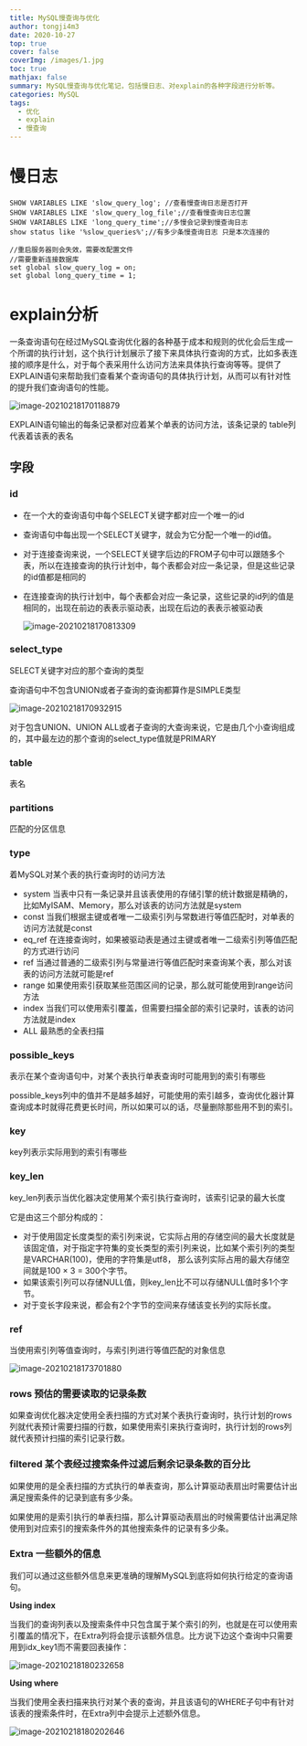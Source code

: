 ```yaml
---
title: MySQL慢查询与优化
author: tongji4m3
date: 2020-10-27
top: true
cover: false
coverImg: /images/1.jpg
toc: true
mathjax: false
summary: MySQL慢查询与优化笔记，包括慢日志、对explain的各种字段进行分析等。
categories: MySQL
tags:
  - 优化
  - explain
  - 慢查询
---
```




# 慢日志

```mysql
SHOW VARIABLES LIKE 'slow_query_log'; //查看慢查询日志是否打开
SHOW VARIABLES LIKE 'slow_query_log_file';//查看慢查询日志位置
SHOW VARIABLES LIKE 'long_query_time';//多慢会记录到慢查询日志
show status like '%slow_queries%';//有多少条慢查询日志 只是本次连接的

//重启服务器则会失效，需要改配置文件
//需要重新连接数据库
set global slow_query_log = on;
set global long_query_time = 1;
```

# explain分析

一条查询语句在经过MySQL查询优化器的各种基于成本和规则的优化会后生成一个所谓的执行计划，这个执行计划展示了接下来具体执行查询的方式，比如多表连接的顺序是什么，对于每个表采用什么访问方法来具体执行查询等等。提供了EXPLAIN语句来帮助我们查看某个查询语句的具体执行计划，从而可以有针对性的提升我们查询语句的性能。

![image-20210218170118879](https://tongji2021.oss-cn-shanghai.aliyuncs.com/img/image-20210218170118879.png)

EXPLAIN语句输出的每条记录都对应着某个单表的访问方法，该条记录的 table列代表着该表的表名

## 字段

### id 

+ 在一个大的查询语句中每个SELECT关键字都对应一个唯一的id

+ 查询语句中每出现一个SELECT关键字，就会为它分配一个唯一的id值。

+ 对于连接查询来说，一个SELECT关键字后边的FROM子句中可以跟随多个表，所以在连接查询的执行计划中，每个表都会对应一条记录，但是这些记录的id值都是相同的

+ 在连接查询的执行计划中，每个表都会对应一条记录，这些记录的id列的值是相同的，出现在前边的表表示驱动表，出现在后边的表表示被驱动表

    ![image-20210218170813309](https://tongji2021.oss-cn-shanghai.aliyuncs.com/img/image-20210218170813309.png)

### select_type   

SELECT关键字对应的那个查询的类型

查询语句中不包含UNION或者子查询的查询都算作是SIMPLE类型

![image-20210218170932915](https://tongji2021.oss-cn-shanghai.aliyuncs.com/img/image-20210218170932915.png)

对于包含UNION、UNION ALL或者子查询的大查询来说，它是由几个小查询组成的，其中最左边的那个查询的select_type值就是PRIMARY

### table 

表名

### partitions 

匹配的分区信息

### type 

着MySQL对某个表的执行查询时的访问方法

+ system 当表中只有一条记录并且该表使用的存储引擎的统计数据是精确的，比如MyISAM、Memory，那么对该表的访问方法就是system
+ const 当我们根据主键或者唯一二级索引列与常数进行等值匹配时，对单表的访问方法就是const
+ eq_ref 在连接查询时，如果被驱动表是通过主键或者唯一二级索引列等值匹配的方式进行访问
+ ref 当通过普通的二级索引列与常量进行等值匹配时来查询某个表，那么对该表的访问方法就可能是ref
+ range 如果使用索引获取某些范围区间的记录，那么就可能使用到range访问方法
+ index 当我们可以使用索引覆盖，但需要扫描全部的索引记录时，该表的访问方法就是index
+ ALL 最熟悉的全表扫描

### possible_keys

表示在某个查询语句中，对某个表执行单表查询时可能用到的索引有哪些

possible_keys列中的值并不是越多越好，可能使用的索引越多，查询优化器计算查询成本时就得花费更长时间，所以如果可以的话，尽量删除那些用不到的索引。

### key

key列表示实际用到的索引有哪些

### key_len

key_len列表示当优化器决定使用某个索引执行查询时，该索引记录的最大长度

它是由这三个部分构成的：

+  对于使用固定长度类型的索引列来说，它实际占用的存储空间的最大长度就是该固定值，对于指定字符集的变长类型的索引列来说，比如某个索引列的类型是VARCHAR(100)，使用的字符集是utf8， 那么该列实际占用的最大存储空间就是100 × 3 = 300个字节。 
+ 如果该索引列可以存储NULL值，则key_len比不可以存储NULL值时多1个字节。 
+ 对于变长字段来说，都会有2个字节的空间来存储该变长列的实际长度。

### ref 

当使用索引列等值查询时，与索引列进行等值匹配的对象信息 

![image-20210218173701880](https://tongji2021.oss-cn-shanghai.aliyuncs.com/img/image-20210218173701880.png)

### rows 预估的需要读取的记录条数 

如果查询优化器决定使用全表扫描的方式对某个表执行查询时，执行计划的rows列就代表预计需要扫描的行数，如果使用索引来执行查询时，执行计划的rows列就代表预计扫描的索引记录行数。

### filtered 某个表经过搜索条件过滤后剩余记录条数的百分比

如果使用的是全表扫描的方式执行的单表查询，那么计算驱动表扇出时需要估计出满足搜索条件的记录到底有多少条。 

如果使用的是索引执行的单表扫描，那么计算驱动表扇出的时候需要估计出满足除使用到对应索引的搜索条件外的其他搜索条件的记录有多少条。 

### Extra 一些额外的信息

我们可以通过这些额外信息来更准确的理解MySQL到底将如何执行给定的查询语句。

**Using index** 

当我们的查询列表以及搜索条件中只包含属于某个索引的列，也就是在可以使用索引覆盖的情况下，在Extra列将会提示该额外信息。比方说下边这个查询中只需要用到idx_key1而不需要回表操作：

![image-20210218180232658](https://tongji2021.oss-cn-shanghai.aliyuncs.com/img/image-20210218180232658.png)

**Using where**

当我们使用全表扫描来执行对某个表的查询，并且该语句的WHERE子句中有针对该表的搜索条件时，在Extra列中会提示上述额外信息。

![image-20210218180202646](https://tongji2021.oss-cn-shanghai.aliyuncs.com/img/image-20210218180202646.png)

